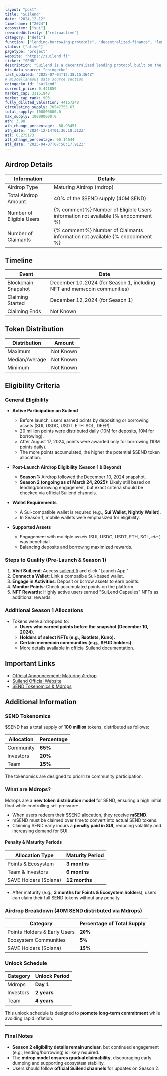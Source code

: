 ```yaml
---
layout: "post"
title: "Suilend"
date: "2024-12-12"
timeframe: ["2024"]
ecosystem: ["sui"]
rewardedActivity: ["retroactive"]
category: ["defi"]
function: ["lending-borrowing-protocols", "decentralized-finance", "lending"]
status: ["alive"]
pagetype: "project"
website: "https://suilend.fi"
ticker: "SEND"
description: "Suilend is a decentralized lending protocol built on the Sui blockchain, aiming to provide efficient and scalable lending solutions for users."
mis-data-source: "coingecko"
last_updated: "2025-07-04T12:38:15.864Z"
# miscellaneous data source section
coingecko_id: "suilend"
current_price: 0.441859
market_cap: 31151948
market_cap_rank: 903
fully_diluted_valuation: 44157248
circulating_supply: 70547755.67
total_supply: 100000000.0
max_supply: 100000000.0
ath: 3.98
ath_change_percentage: -88.93451
ath_date: "2024-12-14T01:36:18.312Z"
atl: 0.275173
atl_change_percentage: 60.14644
atl_date: "2025-04-07T07:56:17.912Z"
---
```


## Airdrop Details

| Information              | Details                                                                           |
| ------------------------ | --------------------------------------------------------------------------------- |
| Airdrop Type             | Maturing Airdrop (mdrop)                                                          |
| Total Airdrop Amount     | 40% of the $SEND supply (40M SEND)                                                |
| Number of Eligible Users | {% comment %} Number of Eligible Users information not available {% endcomment %} |
| Number of Claimants      | {% comment %} Number of Claimants information not available {% endcomment %}      |

## Timeline

| Event               | Date                                                                     |
| ------------------- | ------------------------------------------------------------------------ |
| Blockchain Snapshot | December 10, 2024 (for Season 1, including NFT and memecoin communities) |
| Claiming Started    | December 12, 2024 (for Season 1)                                         |
| Claiming Ends       | Not Known                                                                |

## Token Distribution

| Distribution   | Amount    |
| -------------- | --------- |
| Maximum        | Not Known |
| Median/Average | Not Known |
| Minimum        | Not Known |

## Eligibility Criteria

### General Eligibility

- **Active Participation on Suilend**

  - Before launch, users earned points by depositing or borrowing assets (SUI, USDC, USDT, ETH, SOL, DEEP).
  - 20 million points were distributed daily (10M for deposits, 10M for borrowing).
  - After August 17, 2024, points were awarded only for borrowing (10M points daily).
  - The more points accumulated, the higher the potential $SEND token allocation.

- **Post-Launch Airdrop Eligibility (Season 1 & Beyond)**

  - **Season 1:** Airdrop followed the December 10, 2024 snapshot.
  - **Season 2 (ongoing as of March 24, 2025):** Likely still based on lending/borrowing engagement, but exact criteria should be checked via official Suilend channels.

- **Wallet Requirements**

  - A Sui-compatible wallet is required (e.g., **Sui Wallet, Nightly Wallet**).
  - In Season 1, mobile wallets were emphasized for eligibility.

- **Supported Assets**
  - Engagement with multiple assets (SUI, USDC, USDT, ETH, SOL, etc.) was beneficial.
  - Balancing deposits and borrowing maximized rewards.

### Steps to Qualify (Pre-Launch & Season 1)

1. **Visit SuiLend**: Access [suilend.fi](https://suilend.fi) and click "Launch App."
2. **Connect a Wallet**: Link a compatible Sui-based wallet.
3. **Engage in Activities**: Deposit or borrow assets to earn points.
4. **Monitor Points**: Check accumulated points on the platform.
5. **NFT Rewards**: Highly active users earned "SuiLend Capsules" NFTs as additional rewards.

### Additional Season 1 Allocations

- Tokens were airdropped to:
  - **Users who earned points before the snapshot (December 10, 2024).**
  - **Holders of select NFTs (e.g., Rootlets, Kuno).**
  - **Certain memecoin communities (e.g., $FUD holders).**
  - More details available in official Suilend documentation.

## Important Links

- [Official Announcement: Maturing Airdrop](https://blog.suilend.fi/maturing-airdrop-7c8e508846b9)
- [Suilend Official Website](https://suilend.fi)
- [SEND Tokenomics & Mdrops](https://docs.suilend.fi/send/tokenomics-and-mdrops)

## Additional Information

### **SEND Tokenomics**

$SEND has a total supply of **100 million** tokens, distributed as follows:

| Allocation | Percentage |
| ---------- | ---------- |
| Community  | **65%**    |
| Investors  | **20%**    |
| Team       | **15%**    |

The tokenomics are designed to prioritize community participation.

### **What are Mdrops?**

Mdrops are a **new token distribution model** for SEND, ensuring a high initial float while controlling sell pressure:

- When users redeem their $SEND allocation, they receive **mSEND**.
- mSEND must be claimed over time to convert into actual SEND tokens.
- Claiming SEND early incurs a **penalty paid in SUI**, reducing volatility and increasing demand for SUI.

#### **Penalty & Maturity Periods**

| Allocation Type       | Maturity Period |
| --------------------- | --------------- |
| Points & Ecosystem    | **3 months**    |
| Team & Investors      | **6 months**    |
| SAVE Holders (Solana) | **12 months**   |

- After maturity (e.g., **3 months for Points & Ecosystem holders**), users can claim their full SEND tokens without any penalty.

### **Airdrop Breakdown (40M SEND distributed via Mdrops)**

| Category                     | Percentage of Total Supply |
| ---------------------------- | -------------------------- |
| Points Holders & Early Users | **20%**                    |
| Ecosystem Communities        | **5%**                     |
| SAVE Holders (Solana)        | **15%**                    |

### **Unlock Schedule**

| Category  | Unlock Period |
| --------- | ------------- |
| Mdrops    | **Day 1**     |
| Investors | **2 years**   |
| Team      | **4 years**   |

This unlock schedule is designed to **promote long-term commitment** while avoiding rapid inflation.

---

### **Final Notes**

- **Season 2 eligibility details remain unclear**, but continued engagement (e.g., lending/borrowing) is likely required.
- The **mdrop model ensures gradual claimability**, discouraging early dumping and supporting ecosystem stability.
- Users should follow **official Suilend channels** for updates on Season 2.